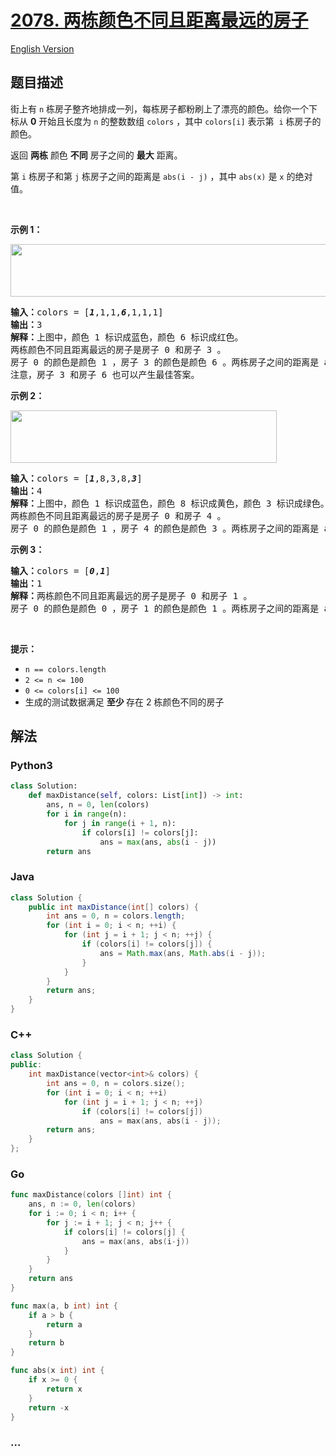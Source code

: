# [2078. 两栋颜色不同且距离最远的房子](https://leetcode.cn/problems/two-furthest-houses-with-different-colors)

[English Version](/solution/2000-2099/2078.Two%20Furthest%20Houses%20With%20Different%20Colors/README_EN.md)

## 题目描述

<!-- 这里写题目描述 -->

<p>街上有 <code>n</code> 栋房子整齐地排成一列，每栋房子都粉刷上了漂亮的颜色。给你一个下标从 <strong>0</strong> 开始且长度为 <code>n</code> 的整数数组 <code>colors</code> ，其中 <code>colors[i]</code> 表示第&nbsp; <code>i</code> 栋房子的颜色。</p>

<p>返回 <strong>两栋</strong> 颜色 <strong>不同</strong> 房子之间的 <strong>最大</strong> 距离。</p>

<p>第 <code>i</code> 栋房子和第 <code>j</code> 栋房子之间的距离是 <code>abs(i - j)</code> ，其中 <code>abs(x)</code> 是 <code>x</code> 的绝对值。</p>

<p>&nbsp;</p>

<p><strong>示例 1：</strong></p>

<p><img alt="" src="https://cdn.jsdelivr.net/gh/doocs/leetcode@main/solution/2000-2099/2078.Two%20Furthest%20Houses%20With%20Different%20Colors/images/eg1.png" style="width: 610px; height: 84px;" /></p>

<pre>
<strong>输入：</strong>colors = [<strong><em>1</em></strong>,1,1,<em><strong>6</strong></em>,1,1,1]
<strong>输出：</strong>3
<strong>解释：</strong>上图中，颜色 1 标识成蓝色，颜色 6 标识成红色。
两栋颜色不同且距离最远的房子是房子 0 和房子 3 。
房子 0 的颜色是颜色 1 ，房子 3 的颜色是颜色 6 。两栋房子之间的距离是 abs(0 - 3) = 3 。
注意，房子 3 和房子 6 也可以产生最佳答案。
</pre>

<p><strong>示例 2：</strong></p>

<p><img alt="" src="https://cdn.jsdelivr.net/gh/doocs/leetcode@main/solution/2000-2099/2078.Two%20Furthest%20Houses%20With%20Different%20Colors/images/eg2.png" style="width: 426px; height: 84px;" /></p>

<pre>
<strong>输入：</strong>colors = [<em><strong>1</strong></em>,8,3,8,<em><strong>3</strong></em>]
<strong>输出：</strong>4
<strong>解释：</strong>上图中，颜色 1 标识成蓝色，颜色 8 标识成黄色，颜色 3 标识成绿色。
两栋颜色不同且距离最远的房子是房子 0 和房子 4 。
房子 0 的颜色是颜色 1 ，房子 4 的颜色是颜色 3 。两栋房子之间的距离是 abs(0 - 4) = 4 。
</pre>

<p><strong>示例 3：</strong></p>

<pre>
<strong>输入：</strong>colors = [<em><strong>0</strong></em>,<em><strong>1</strong></em>]
<strong>输出：</strong>1
<strong>解释：</strong>两栋颜色不同且距离最远的房子是房子 0 和房子 1 。
房子 0 的颜色是颜色 0 ，房子 1 的颜色是颜色 1 。两栋房子之间的距离是 abs(0 - 1) = 1 。
</pre>

<p>&nbsp;</p>

<p><strong>提示：</strong></p>

<ul>
	<li><code>n ==&nbsp;colors.length</code></li>
	<li><code>2 &lt;= n &lt;= 100</code></li>
	<li><code>0 &lt;= colors[i] &lt;= 100</code></li>
	<li>生成的测试数据满足 <strong>至少 </strong>存在 2 栋颜色不同的房子</li>
</ul>

## 解法

<!-- 这里可写通用的实现逻辑 -->

<!-- tabs:start -->

### **Python3**

<!-- 这里可写当前语言的特殊实现逻辑 -->

```python
class Solution:
    def maxDistance(self, colors: List[int]) -> int:
        ans, n = 0, len(colors)
        for i in range(n):
            for j in range(i + 1, n):
                if colors[i] != colors[j]:
                    ans = max(ans, abs(i - j))
        return ans
```

### **Java**

<!-- 这里可写当前语言的特殊实现逻辑 -->

```java
class Solution {
    public int maxDistance(int[] colors) {
        int ans = 0, n = colors.length;
        for (int i = 0; i < n; ++i) {
            for (int j = i + 1; j < n; ++j) {
                if (colors[i] != colors[j]) {
                    ans = Math.max(ans, Math.abs(i - j));
                }
            }
        }
        return ans;
    }
}
```

### **C++**

```cpp
class Solution {
public:
    int maxDistance(vector<int>& colors) {
        int ans = 0, n = colors.size();
        for (int i = 0; i < n; ++i)
            for (int j = i + 1; j < n; ++j)
                if (colors[i] != colors[j])
                    ans = max(ans, abs(i - j));
        return ans;
    }
};
```

### **Go**

```go
func maxDistance(colors []int) int {
	ans, n := 0, len(colors)
	for i := 0; i < n; i++ {
		for j := i + 1; j < n; j++ {
			if colors[i] != colors[j] {
				ans = max(ans, abs(i-j))
			}
		}
	}
	return ans
}

func max(a, b int) int {
	if a > b {
		return a
	}
	return b
}

func abs(x int) int {
	if x >= 0 {
		return x
	}
	return -x
}
```

### **...**

```

```

<!-- tabs:end -->
